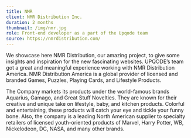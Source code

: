 ```yaml
---
title: NMR
client: NMR Distribution Inc.
duration: 2 months
thumbnail: /img/nmr.jpg
role: Front-end developer as a part of the Upqode team
source: https://nmrdistribution.com/
---
```


We showcase here NMR Distribution, our amazing project, to give some insights
and inspiration for the new fascinating websites. UPQODE’s team got a great
and meaningful experience working with NMR Distribution America. NMR
Distribution America is a global provider of licensed and branded Games,
Puzzles, Playing Cards, and Lifestyle Products.


The Company markets its products under the world-famous brands Aquarius, Gamago, and Great Stuff Novelties. They are known for their creative and unique take on lifestyle, baby, and kitchen products. Colorful and entertaining, these products will catch your eye and tickle your funny bone. Also, the company is a leading North American supplier to specialty retailers of licensed youth-oriented products of Marvel, Harry Potter, WB, Nickelodeon, DC, NASA, and many other brands.

